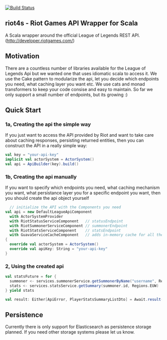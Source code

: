 [![Build Status](https://travis-ci.org/danielbedo/riot4s.svg?branch=master)](https://travis-ci.org/danielbedo/riot4s)

## riot4s - Riot Games API Wrapper for Scala

A Scala wrapper around the official League of Legends REST API.
(http://developer.riotgames.com/)
## Motivation
There are a countless number of libraries available for the League of Legends Api but we wanted one that uses idiomatic scala to 
access it. We use the Cake pattern to modularize the api, let you decide which endpoints you need, what caching layer you want etc.
We use cats and monad transformers to keep your code consise and easy to maintain. 
So far we only support a small number of endpoints, but its growing :)

## Quick Start 
### 1a, Creating the api the simple way
If you just want to access the API provided by Riot and want to take care about caching responses, persisting returned entities,
then you can construct the API in a really simple way:
```scala
val key = "your-api-key"
implicit val actorSystem = ActorSystem()
val api = ApiBuilder(key).build()
```
### 1b, Creating the api manually
If you want to specify which endpoints you need, what caching mechanism you want, what persistance layer you for a specific endpoint
you want, then you should create the api object yourself
```scala
  // initialize the API with the Components you need  
val api = new DefaultLeagueApiComponent
  with ActorSystemProvider
  with RiotStatusServiceComponent   // statusEndpoint
  with RiotSummonerServiceComponent // summonerEndpoint
  with RiotStatsServiceComponent    // statsEndpoint
  with GuavaServiceCacheComponent   // adds in-memory cache for all the api-calls
{
  override val actorSystem = ActorSystem()
  override val apiKey: String = "your-api-key"
}
```

### 2, Using the created api
```scala
val statsFuture = for {
  summoner <- services.summonerService.getSummonerByName("username", Regions.EUW)
  stats <- services.statsService.getSummary(summoner.id, Regions.EUW)
} yield stats

val result: Either[ApiError, PlayerStatsSummaryListDto] = Await.result(statsFuture.value,Duration.Inf)
```


## Persistence
Currently there is only support for Elasticsearch as persistence storage planned. If you need other storage systems please let us know.
